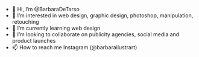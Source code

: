 - 👋 Hi, I’m @BarbaraDeTarso
- 👀 I’m interested in web design, graphic design, photoshop, manipulation, retouching
- 🌱 I’m currently learning web design
- 💞️ I’m looking to collaborate on publicity agencies, social media and product launches 
- 📫 How to reach me Instagram (@barbarailustrart)

<!---
BarbaraDeTarso/BarbaraDeTarso is a ✨ special ✨ repository because its `README.md` (this file) appears on your GitHub profile.
You can click the Preview link to take a look at your changes.
--->
